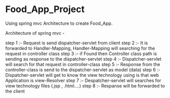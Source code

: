 # Food_App_Project
Using spring mvc Architecture to create Food_App.


Architecture of spring mvc -

step 1 :- Request is send dispatcher-servlet from client
step 2 :- It is forwarded to Handler-Mapping, Handler-Mapping will searching for the request in controller class
step 3 :- if Found then Controller class path is sending as response to the dispatcher-servlet
step 4 :- Dispatcher-servlet will search for that request in controller-class
step 5 :- Response from the controller-class is send to the dispatcher-servlet as model (data)
step 6 :- Dispatcher-servlet will get to know the view technology using is that web Application is view-Resolver
step 7 :- Despatcher-servlet will searches for view technology files (.jsp , .html....)
step 8 :- Respanse will be forwarded to the client
